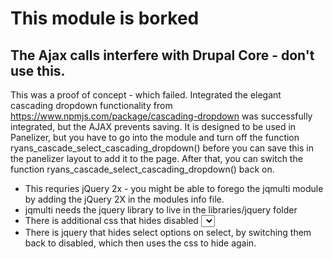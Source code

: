 # This module is borked
## The Ajax calls interfere with Drupal Core - don't use this.

This was a proof of concept - which failed.  Integrated the elegant cascading dropdown functionality from https://www.npmjs.com/package/cascading-dropdown was successfully integrated, but the AJAX prevents saving. 
It is designed to be used in Panelizer, but you have to go into the module and turn off the function ryans_cascade_select_cascading_dropdown() before you can save this in the panelizer layout to add it to the page.
After that, you can switch the function ryans_cascade_select_cascading_dropdown() back on.

- This requries jQuery 2x - you might be able to forego the jqmulti module by adding the jQuery 2X in the modules info file.
- jqmulti needs the jquery library to live in the libraries/jquery folder
- There is additional css that hides disabled <select> options
- There is jquery that hides select options on select, by switching them back to disabled, which then uses the css to hide again. 
